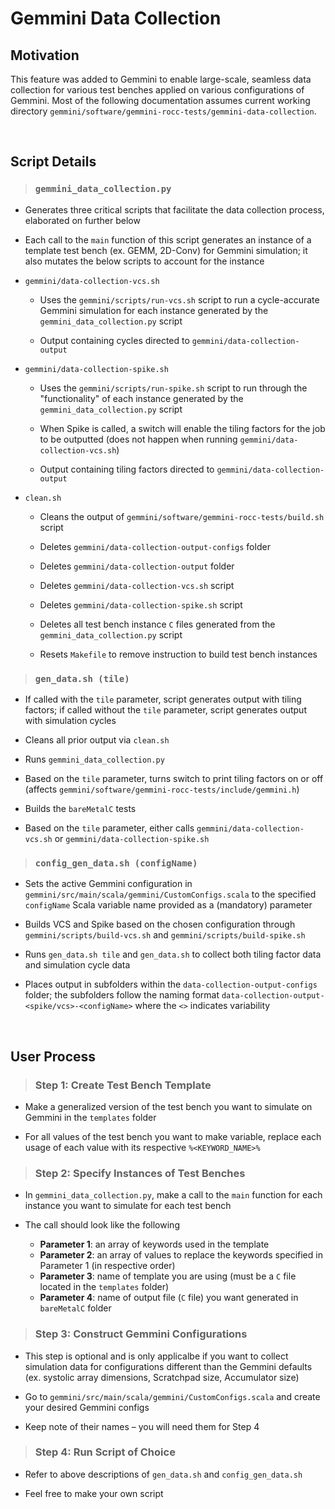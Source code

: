 # Gemmini Data Collection

## Motivation

This feature was added to Gemmini to enable large-scale, seamless data collection for various test benches applied on various configurations of Gemmini. Most of the following documentation assumes current working directory `gemmini/software/gemmini-rocc-tests/gemmini-data-collection`.

<br/>

## Script Details
>### `gemmini_data_collection.py`
* Generates three critical scripts that facilitate the data collection process, elaborated on further below

* Each call to the `main` function of this script generates an instance of a template test bench (ex. GEMM, 2D-Conv) for Gemmini simulation; it also mutates the below scripts to account for the instance

* `gemmini/data-collection-vcs.sh`
    
    * Uses the `gemmini/scripts/run-vcs.sh` script to run a cycle-accurate Gemmini simulation for each instance generated by the `gemmini_data_collection.py` script
    
    * Output containing cycles directed to `gemmini/data-collection-output`

* `gemmini/data-collection-spike.sh`
    
    * Uses the `gemmini/scripts/run-spike.sh` script to run through the "functionality" of each instance generated by the `gemmini_data_collection.py` script
    
    * When Spike is called, a switch will enable the tiling factors for the job to be outputted (does not happen when running `gemmini/data-collection-vcs.sh`)
    
    * Output containing tiling factors directed to `gemmini/data-collection-output`

* `clean.sh`
    
    * Cleans the output of `gemmini/software/gemmini-rocc-tests/build.sh` script
    
    * Deletes `gemmini/data-collection-output-configs` folder
    
    * Deletes `gemmini/data-collection-output` folder
    
    * Deletes `gemmini/data-collection-vcs.sh` script
    
    * Deletes `gemmini/data-collection-spike.sh` script
    
    * Deletes all test bench instance `C` files generated from the `gemmini_data_collection.py` script
    
    * Resets `Makefile` to remove instruction to build test bench instances

>### `gen_data.sh (tile)`

* If called with the `tile` parameter, script generates output with tiling factors; if called without the `tile` parameter, script generates output with simulation cycles

* Cleans all prior output via `clean.sh`

* Runs `gemmini_data_collection.py`

* Based on the `tile` parameter, turns switch to print tiling factors on or off (affects `gemmini/software/gemmini-rocc-tests/include/gemmini.h`) 

* Builds the `bareMetalC` tests

* Based on the `tile` parameter, either calls `gemmini/data-collection-vcs.sh` or `gemmini/data-collection-spike.sh`

>### `config_gen_data.sh (configName)`

* Sets the active Gemmini configuration in `gemmini/src/main/scala/gemmini/CustomConfigs.scala` to the specified `configName` Scala variable name provided as a (mandatory) parameter

* Builds VCS and Spike based on the chosen configuration through `gemmini/scripts/build-vcs.sh` and `gemmini/scripts/build-spike.sh`

* Runs `gen_data.sh tile` and `gen_data.sh` to collect both tiling factor data and simulation cycle data

* Places output in subfolders within the `data-collection-output-configs` folder; the subfolders follow the naming format `data-collection-output-<spike/vcs>-<configName>` where the `<>` indicates variability

<br/>

## User Process

> ### Step 1: Create Test Bench Template

* Make a generalized version of the test bench you want to simulate on Gemmini in the `templates` folder

* For all values of the test bench you want to make variable, replace each usage of each value with its respective `%<KEYWORD_NAME>%`

>### Step 2: Specify Instances of Test Benches

* In `gemmini_data_collection.py`, make a call to the `main` function for each instance you want to simulate for each test bench

* The call should look like the following
    * **Parameter 1**: an array of keywords used in the template
    * **Parameter 2**: an array of values to replace the keywords specified in Parameter 1 (in respective order)
    * **Parameter 3**: name of template you are using (must be a `C` file located in the `templates` folder)
    * **Parameter 4**: name of output file (`C` file) you want generated in `bareMetalC` folder 

>### Step 3: Construct Gemmini Configurations

* This step is optional and is only applicalbe if you want to collect simulation data for configurations different than the Gemmini defaults (ex. systolic array dimensions, Scratchpad size, Accumulator size)

* Go to `gemmini/src/main/scala/gemmini/CustomConfigs.scala` and create your desired Gemmini configs

* Keep note of their names – you will need them for Step 4

>### Step 4: Run Script of Choice

* Refer to above descriptions of `gen_data.sh` and `config_gen_data.sh`

* Feel free to make your own script

